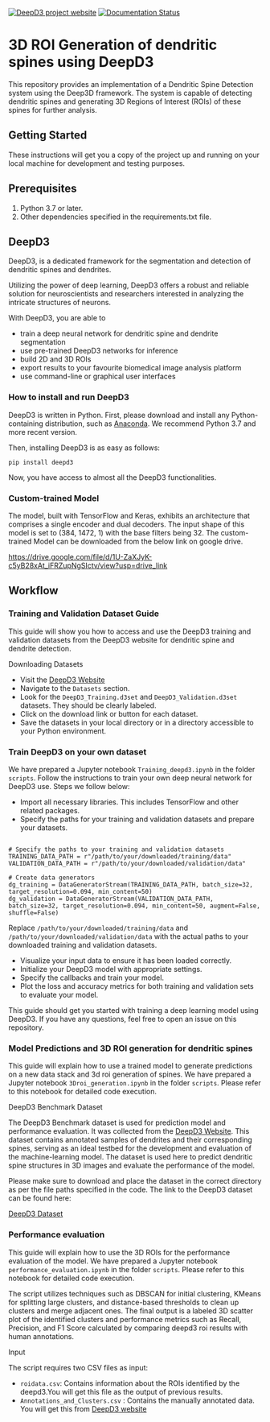 [![DeepD3 project website](https://img.shields.io/website-up-down-green-red/https/naereen.github.io.svg)](https://deepd3.forschung.fau.de/)
[![Documentation Status](https://readthedocs.org/projects/deepd3/badge/?version=latest)](https://deepd3.readthedocs.io/en/latest/?badge=latest)

# 3D ROI Generation of dendritic spines using DeepD3

This repository provides an implementation of a Dendritic Spine Detection system using the Deep3D framework. The system is capable of detecting dendritic spines and generating 3D Regions of Interest (ROIs) of these spines for further analysis.

## Getting Started

These instructions will get you a copy of the project up and running on your local machine for development and testing purposes.

## Prerequisites

1. Python 3.7 or later.
2. Other dependencies specified in the requirements.txt file.

## DeepD3

DeepD3, is a dedicated framework for the segmentation and detection of dendritic spines and dendrites.

Utilizing the power of deep learning, DeepD3 offers a robust and reliable solution for neuroscientists and researchers interested in analyzing the intricate structures of neurons.

With DeepD3, you are able to

* train a deep neural network for dendritic spine and dendrite segmentation
* use pre-trained DeepD3 networks for inference
* build 2D and 3D ROIs
* export results to your favourite biomedical image analysis platform
* use command-line or graphical user interfaces

### How to install and run DeepD3

DeepD3 is written in Python. First, please download and install any Python-containing distribution, such as [Anaconda](https://www.anaconda.com/products/distribution). We recommend Python 3.7 and more recent version.

Then, installing DeepD3 is as easy as follows:

    pip install deepd3

Now, you have access to almost all the DeepD3 functionalities.

### Custom-trained Model 

The model, built with TensorFlow and Keras, exhibits an architecture that comprises a single encoder and dual decoders. The input shape of this model is set to (384, 1472, 1) with the base filters being 32.
The custom-trained Model can be downloaded from the below link on google drive.

https://drive.google.com/file/d/1U-ZaXJyK-c5yB28xAt_iFRZupNgSIctv/view?usp=drive_link 

## Workflow

### Training and Validation Dataset Guide

This guide will show you how to access and use the DeepD3 training and validation datasets from the DeepD3 website for dendritic spine and dendrite detection.

Downloading Datasets

* Visit the [DeepD3 Website](https://deepd3.forschung.fau.de/)
* Navigate to the `Datasets` section.
* Look for the `DeepD3_Training.d3set` and `DeepD3_Validation.d3set` datasets. They should be clearly labeled.
* Click on the download link or button for each dataset.
* Save the datasets in your local directory or in a directory accessible to your Python environment.

### Train DeepD3 on your own dataset

We have prepared a Jupyter notebook `Training_deepd3.ipynb` in the folder `scripts`. Follow the instructions to train your own deep neural network for DeepD3 use.
Steps we follow below:
* Import all necessary libraries. This includes TensorFlow and other related packages.
* Specify the paths for your training and validation datasets and prepare your datasets.

``` from deepd3.training.stream import DataGeneratorStream

# Specify the paths to your training and validation datasets
TRAINING_DATA_PATH = r"/path/to/your/downloaded/training/data"
VALIDATION_DATA_PATH = r"/path/to/your/downloaded/validation/data"

# Create data generators
dg_training = DataGeneratorStream(TRAINING_DATA_PATH, batch_size=32, target_resolution=0.094, min_content=50)
dg_validation = DataGeneratorStream(VALIDATION_DATA_PATH, batch_size=32, target_resolution=0.094, min_content=50, augment=False, shuffle=False)
```
Replace `/path/to/your/downloaded/training/data` and `/path/to/your/downloaded/validation/data` with the actual paths to your downloaded training and validation datasets.

* Visualize your input data to ensure it has been loaded correctly.
* Initialize your DeepD3 model with appropriate settings.
* Specify the callbacks and train your model.
* Plot the loss and accuracy metrics for both training and validation sets to evaluate your model.

This guide should get you started with training a deep learning model using DeepD3. If you have any questions, feel free to open an issue on this repository.


### Model Predictions and 3D ROI generation for dendritic spines

This guide will explain how to use a trained model to generate predictions on a new data stack and 3d roi generation of spines.
We have prepared a Jupyter notebook `3Droi_generation.ipynb` in the folder `scripts`. Please refer to this notebook for detailed code execution.

DeepD3 Benchmark Dataset

The DeepD3 Benchmark dataset is used for prediction model and performance evaluation. It was collected from the [DeepD3 Website](https://deepd3.forschung.fau.de/). This dataset contains annotated samples of dendrites and their corresponding spines, serving as an ideal testbed for the development and evaluation of the machine-learning model. The dataset is used here to predict dendritic spine structures in 3D images and evaluate the performance of the model.

Please make sure to download and place the dataset in the correct directory as per the file paths specified in the code. The link to the DeepD3 dataset can be found here:

[DeepD3 Dataset](https://zenodo.org/record/7590773)


### Performance evaluation

This guide will explain how to use the 3D ROIs for the performance evaluation of the model. 
We have prepared a Jupyter notebook `performance_evaluation.ipynb` in the folder `scripts`. Please refer to this notebook for detailed code execution.

The script utilizes techniques such as DBSCAN for initial clustering, KMeans for splitting large clusters, and distance-based thresholds to clean up clusters and merge adjacent ones. The final output is a labeled 3D scatter plot of the identified clusters and performance metrics such as Recall, Precision, and F1 Score calculated by comparing deepd3 roi results with human annotations.


Input

The script requires two  CSV files as input:

* `roidata.csv`: Contains information about the ROIs identified by the deepd3.You will get this file as the output of previous results.
* `Annotations_and_Clusters.csv` : Contains the manually annotated data. You will get this from [DeepD3 website](https://zenodo.org/record/7590773)
  
